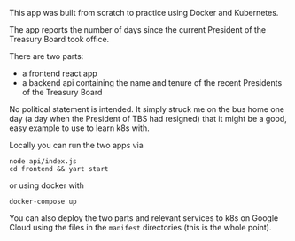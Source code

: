 This app was built from scratch to practice using Docker and Kubernetes.

The app reports the number of days since the current President of the Treasury Board took office.

There are two parts:
- a frontend react app
- a backend api containing the name and tenure of the recent Presidents of the Treasury Board

No political statement is intended. It simply struck me on the bus home one day (a day when the President of TBS had resigned) that it might be a good, easy example to use to learn k8s with.

Locally you can run the two apps via
```
node api/index.js
cd frontend && yart start
```
or using docker with
```
docker-compose up
```

You can also deploy the two parts and relevant services to k8s on Google Cloud using the files in the `manifest` directories (this is the whole point).
